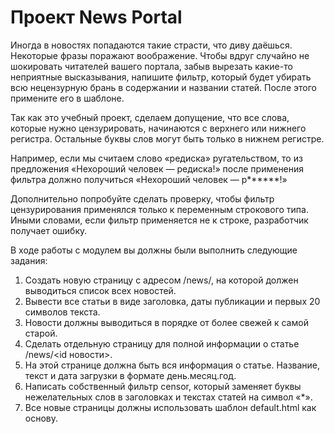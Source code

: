 # Проект News Portal

Иногда в новостях попадаются такие страсти, что диву даёшься. Некоторые фразы поражают воображение. Чтобы вдруг случайно не шокировать читателей вашего портала, забыв вырезать какие-то неприятные высказывания, напишите фильтр, который будет убирать всю нецензурную брань в содержании и названии статей. После этого примените его в шаблоне.

Так как это учебный проект, сделаем допущение, что все слова, которые нужно цензурировать, начинаются с верхнего или нижнего регистра. Остальные буквы слов могут быть только в нижнем регистре.

Например, если мы считаем слово «редиска» ругательством, то из предложения «Нехороший человек — редиска!» после применения фильтра должно получиться «Нехороший человек — р******!»

Дополнительно попробуйте сделать проверку, чтобы фильтр цензурирования применялся только к переменным строкового типа. Иными словами, если фильтр применяется не к строке, разработчик получает ошибку.

В ходе работы с модулем вы должны были выполнить следующие задания:

1. Создать новую страницу с адресом /news/, на которой должен выводиться список всех новостей.
2. Вывести все статьи в виде заголовка, даты публикации и первых 20 символов текста.
3. Новости должны выводиться в порядке от более свежей к самой старой.
4. Сделать отдельную страницу для полной информации о статье /news/<id новости>.
5. На этой странице должна быть вся информация о статье. Название, текст и дата загрузки в формате день.месяц.год.
6. Написать собственный фильтр censor, который заменяет буквы нежелательных слов в заголовках и текстах статей на символ «*».
7. Все новые страницы должны использовать шаблон default.html как основу.
